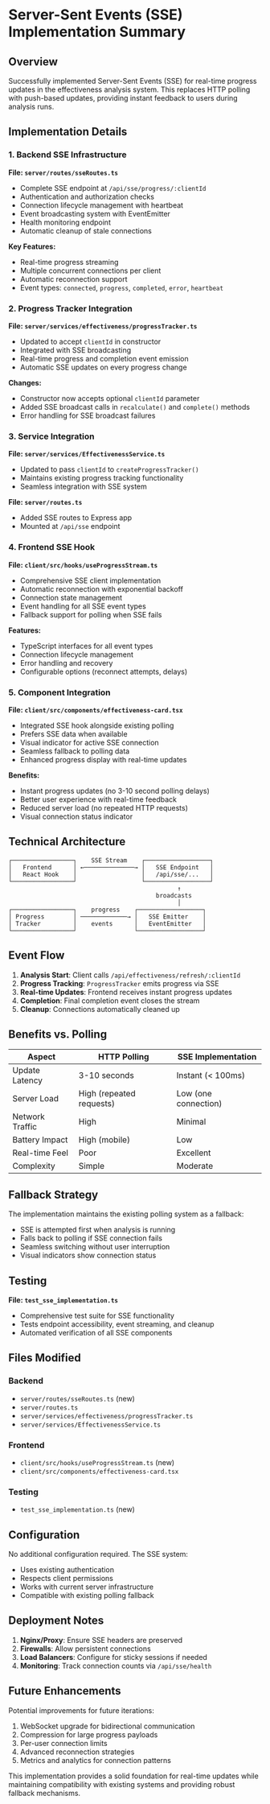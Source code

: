 # Server-Sent Events (SSE) Implementation Summary

## Overview
Successfully implemented Server-Sent Events (SSE) for real-time progress updates in the effectiveness analysis system. This replaces HTTP polling with push-based updates, providing instant feedback to users during analysis runs.

## Implementation Details

### 1. Backend SSE Infrastructure

**File: `server/routes/sseRoutes.ts`**
- Complete SSE endpoint at `/api/sse/progress/:clientId`
- Authentication and authorization checks
- Connection lifecycle management with heartbeat
- Event broadcasting system with EventEmitter
- Health monitoring endpoint
- Automatic cleanup of stale connections

**Key Features:**
- Real-time progress streaming
- Multiple concurrent connections per client
- Automatic reconnection support
- Event types: `connected`, `progress`, `completed`, `error`, `heartbeat`

### 2. Progress Tracker Integration

**File: `server/services/effectiveness/progressTracker.ts`**
- Updated to accept `clientId` in constructor
- Integrated with SSE broadcasting
- Real-time progress and completion event emission
- Automatic SSE updates on every progress change

**Changes:**
- Constructor now accepts optional `clientId` parameter
- Added SSE broadcast calls in `recalculate()` and `complete()` methods
- Error handling for SSE broadcast failures

### 3. Service Integration

**File: `server/services/EffectivenessService.ts`**
- Updated to pass `clientId` to `createProgressTracker()`
- Maintains existing progress tracking functionality
- Seamless integration with SSE system

**File: `server/routes.ts`**
- Added SSE routes to Express app
- Mounted at `/api/sse` endpoint

### 4. Frontend SSE Hook

**File: `client/src/hooks/useProgressStream.ts`**
- Comprehensive SSE client implementation
- Automatic reconnection with exponential backoff
- Connection state management
- Event handling for all SSE event types
- Fallback support for polling when SSE fails

**Features:**
- TypeScript interfaces for all event types
- Connection lifecycle management
- Error handling and recovery
- Configurable options (reconnect attempts, delays)

### 5. Component Integration

**File: `client/src/components/effectiveness-card.tsx`**
- Integrated SSE hook alongside existing polling
- Prefers SSE data when available
- Visual indicator for active SSE connection
- Seamless fallback to polling data
- Enhanced progress display with real-time updates

**Benefits:**
- Instant progress updates (no 3-10 second polling delays)
- Better user experience with real-time feedback
- Reduced server load (no repeated HTTP requests)
- Visual connection status indicator

## Technical Architecture

```
┌─────────────────┐    SSE Stream    ┌──────────────────┐
│   Frontend      │ ←──────────────→ │   SSE Endpoint   │
│   React Hook    │                  │   /api/sse/...   │
└─────────────────┘                  └──────────────────┘
                                               ↑
                                         broadcasts
                                               │
┌─────────────────┐    progress    ┌──────────────────┐
│ Progress        │ ─────────────→ │   SSE Emitter    │
│ Tracker         │    events      │   EventEmitter   │
└─────────────────┘                └──────────────────┘
```

## Event Flow

1. **Analysis Start**: Client calls `/api/effectiveness/refresh/:clientId`
2. **Progress Tracking**: `ProgressTracker` emits progress via SSE
3. **Real-time Updates**: Frontend receives instant progress updates
4. **Completion**: Final completion event closes the stream
5. **Cleanup**: Connections automatically cleaned up

## Benefits vs. Polling

| Aspect | HTTP Polling | SSE Implementation |
|--------|-------------|-------------------|
| Update Latency | 3-10 seconds | Instant (< 100ms) |
| Server Load | High (repeated requests) | Low (one connection) |
| Network Traffic | High | Minimal |
| Battery Impact | High (mobile) | Low |
| Real-time Feel | Poor | Excellent |
| Complexity | Simple | Moderate |

## Fallback Strategy

The implementation maintains the existing polling system as a fallback:
- SSE is attempted first when analysis is running
- Falls back to polling if SSE connection fails
- Seamless switching without user interruption
- Visual indicators show connection status

## Testing

**File: `test_sse_implementation.ts`**
- Comprehensive test suite for SSE functionality
- Tests endpoint accessibility, event streaming, and cleanup
- Automated verification of all SSE components

## Files Modified

### Backend
- `server/routes/sseRoutes.ts` (new)
- `server/routes.ts`
- `server/services/effectiveness/progressTracker.ts`
- `server/services/EffectivenessService.ts`

### Frontend  
- `client/src/hooks/useProgressStream.ts` (new)
- `client/src/components/effectiveness-card.tsx`

### Testing
- `test_sse_implementation.ts` (new)

## Configuration

No additional configuration required. The SSE system:
- Uses existing authentication
- Respects client permissions
- Works with current server infrastructure
- Compatible with existing polling fallback

## Deployment Notes

1. **Nginx/Proxy**: Ensure SSE headers are preserved
2. **Firewalls**: Allow persistent connections
3. **Load Balancers**: Configure for sticky sessions if needed
4. **Monitoring**: Track connection counts via `/api/sse/health`

## Future Enhancements

Potential improvements for future iterations:
1. WebSocket upgrade for bidirectional communication
2. Compression for large progress payloads
3. Per-user connection limits
4. Advanced reconnection strategies
5. Metrics and analytics for connection patterns

This implementation provides a solid foundation for real-time updates while maintaining compatibility with existing systems and providing robust fallback mechanisms.